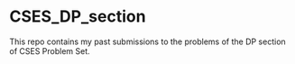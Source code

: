 # CSES_DP_section
This repo contains my past submissions to the problems of the DP section of CSES Problem Set.
